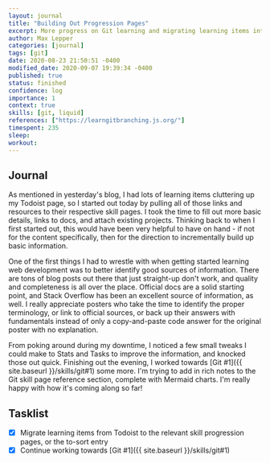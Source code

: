 ```yaml
---
layout: journal
title: "Building Out Progression Pages"
excerpt: More progress on Git learning and migrating learning items into skills.
author: Max Lepper
categories: [journal]
tags: [git]
date: 2020-08-23 21:50:51 -0400
modified_date: 2020-09-07 19:39:34 -0400
published: true
status: finished
confidence: log
importance: 1
context: true
skills: [git, liquid]
references: ["https://learngitbranching.js.org/"]
timespent: 235
sleep:
workout:
---
```


## Journal

As mentioned in yesterday's blog, I had lots of learning items cluttering up my Todoist page, so I started out today by pulling all of those links and resources to their respective skill pages. I took the time to fill out more basic details, links to docs, and attach existing projects. Thinking back to when I first started out, this would have been very helpful to have on hand - if not for the content specifically, then for the direction to incrementally build up basic information.

One of the first things I had to wrestle with when getting started learning web development was to better identify good sources of information. There are tons of blog posts out there that just straight-up don't work, and quality and completeness is all over the place. Official docs are a solid starting point, and Stack Overflow has been an excellent source of information, as well. I really appreciate posters who take the time to identify the proper terminology, or link to official sources, or back up their answers with fundamentals instead of only a copy-and-paste code answer for the original poster with no explanation.

From poking around during my downtime, I noticed a few small tweaks I could make to Stats and Tasks to improve the information, and knocked those out quick. Finishing out the evening, I worked towards [Git #1]({{ site.baseurl }}/skills/git#1) some more. I'm trying to add in rich notes to the Git skill page reference section, complete with Mermaid charts. I'm really happy with how it's coming along so far!

## Tasklist

- [x] Migrate learning items from Todoist to the relevant skill progression pages, or the to-sort entry
- [x] Continue working towards [Git #1]({{ site.baseurl }}/skills/git#1)